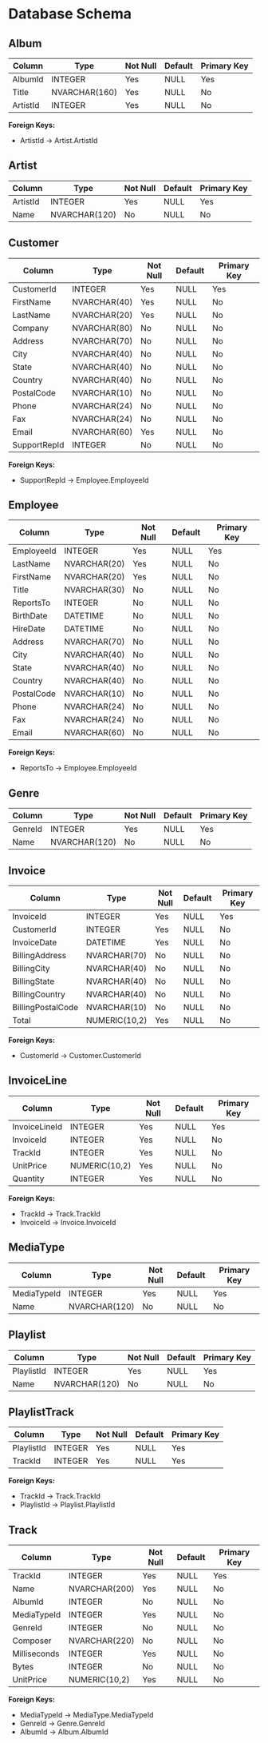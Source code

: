 # Database Schema

## Album

| Column | Type | Not Null | Default | Primary Key |
|--------|------|----------|---------|-------------|
| AlbumId | INTEGER | Yes | NULL | Yes |
| Title | NVARCHAR(160) | Yes | NULL | No |
| ArtistId | INTEGER | Yes | NULL | No |

**Foreign Keys:**
- ArtistId -> Artist.ArtistId

## Artist

| Column | Type | Not Null | Default | Primary Key |
|--------|------|----------|---------|-------------|
| ArtistId | INTEGER | Yes | NULL | Yes |
| Name | NVARCHAR(120) | No | NULL | No |

## Customer

| Column | Type | Not Null | Default | Primary Key |
|--------|------|----------|---------|-------------|
| CustomerId | INTEGER | Yes | NULL | Yes |
| FirstName | NVARCHAR(40) | Yes | NULL | No |
| LastName | NVARCHAR(20) | Yes | NULL | No |
| Company | NVARCHAR(80) | No | NULL | No |
| Address | NVARCHAR(70) | No | NULL | No |
| City | NVARCHAR(40) | No | NULL | No |
| State | NVARCHAR(40) | No | NULL | No |
| Country | NVARCHAR(40) | No | NULL | No |
| PostalCode | NVARCHAR(10) | No | NULL | No |
| Phone | NVARCHAR(24) | No | NULL | No |
| Fax | NVARCHAR(24) | No | NULL | No |
| Email | NVARCHAR(60) | Yes | NULL | No |
| SupportRepId | INTEGER | No | NULL | No |

**Foreign Keys:**
- SupportRepId -> Employee.EmployeeId

## Employee

| Column | Type | Not Null | Default | Primary Key |
|--------|------|----------|---------|-------------|
| EmployeeId | INTEGER | Yes | NULL | Yes |
| LastName | NVARCHAR(20) | Yes | NULL | No |
| FirstName | NVARCHAR(20) | Yes | NULL | No |
| Title | NVARCHAR(30) | No | NULL | No |
| ReportsTo | INTEGER | No | NULL | No |
| BirthDate | DATETIME | No | NULL | No |
| HireDate | DATETIME | No | NULL | No |
| Address | NVARCHAR(70) | No | NULL | No |
| City | NVARCHAR(40) | No | NULL | No |
| State | NVARCHAR(40) | No | NULL | No |
| Country | NVARCHAR(40) | No | NULL | No |
| PostalCode | NVARCHAR(10) | No | NULL | No |
| Phone | NVARCHAR(24) | No | NULL | No |
| Fax | NVARCHAR(24) | No | NULL | No |
| Email | NVARCHAR(60) | No | NULL | No |

**Foreign Keys:**
- ReportsTo -> Employee.EmployeeId

## Genre

| Column | Type | Not Null | Default | Primary Key |
|--------|------|----------|---------|-------------|
| GenreId | INTEGER | Yes | NULL | Yes |
| Name | NVARCHAR(120) | No | NULL | No |

## Invoice

| Column | Type | Not Null | Default | Primary Key |
|--------|------|----------|---------|-------------|
| InvoiceId | INTEGER | Yes | NULL | Yes |
| CustomerId | INTEGER | Yes | NULL | No |
| InvoiceDate | DATETIME | Yes | NULL | No |
| BillingAddress | NVARCHAR(70) | No | NULL | No |
| BillingCity | NVARCHAR(40) | No | NULL | No |
| BillingState | NVARCHAR(40) | No | NULL | No |
| BillingCountry | NVARCHAR(40) | No | NULL | No |
| BillingPostalCode | NVARCHAR(10) | No | NULL | No |
| Total | NUMERIC(10,2) | Yes | NULL | No |

**Foreign Keys:**
- CustomerId -> Customer.CustomerId

## InvoiceLine

| Column | Type | Not Null | Default | Primary Key |
|--------|------|----------|---------|-------------|
| InvoiceLineId | INTEGER | Yes | NULL | Yes |
| InvoiceId | INTEGER | Yes | NULL | No |
| TrackId | INTEGER | Yes | NULL | No |
| UnitPrice | NUMERIC(10,2) | Yes | NULL | No |
| Quantity | INTEGER | Yes | NULL | No |

**Foreign Keys:**
- TrackId -> Track.TrackId
- InvoiceId -> Invoice.InvoiceId

## MediaType

| Column | Type | Not Null | Default | Primary Key |
|--------|------|----------|---------|-------------|
| MediaTypeId | INTEGER | Yes | NULL | Yes |
| Name | NVARCHAR(120) | No | NULL | No |

## Playlist

| Column | Type | Not Null | Default | Primary Key |
|--------|------|----------|---------|-------------|
| PlaylistId | INTEGER | Yes | NULL | Yes |
| Name | NVARCHAR(120) | No | NULL | No |

## PlaylistTrack

| Column | Type | Not Null | Default | Primary Key |
|--------|------|----------|---------|-------------|
| PlaylistId | INTEGER | Yes | NULL | Yes |
| TrackId | INTEGER | Yes | NULL | Yes |

**Foreign Keys:**
- TrackId -> Track.TrackId
- PlaylistId -> Playlist.PlaylistId

## Track

| Column | Type | Not Null | Default | Primary Key |
|--------|------|----------|---------|-------------|
| TrackId | INTEGER | Yes | NULL | Yes |
| Name | NVARCHAR(200) | Yes | NULL | No |
| AlbumId | INTEGER | No | NULL | No |
| MediaTypeId | INTEGER | Yes | NULL | No |
| GenreId | INTEGER | No | NULL | No |
| Composer | NVARCHAR(220) | No | NULL | No |
| Milliseconds | INTEGER | Yes | NULL | No |
| Bytes | INTEGER | No | NULL | No |
| UnitPrice | NUMERIC(10,2) | Yes | NULL | No |

**Foreign Keys:**
- MediaTypeId -> MediaType.MediaTypeId
- GenreId -> Genre.GenreId
- AlbumId -> Album.AlbumId

